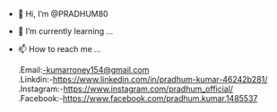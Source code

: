 - 👋 Hi, I’m @PRADHUM80

- 🌱 I’m currently learning ...
  
- 📫 How to reach me ...


  .Email:-kumarroney154@gmail.com <br/>
  .Linkdin:-https://www.linkedin.com/in/pradhum-kumar-46242b281/<br/>
  .Instagram:-https://www.instagram.com/pradhum_official/<br/>
  .Facebook:-https://www.facebook.com/pradhum.kumar.1485537
  

<!---
PRADHUM80/PRADHUM80 is a ✨ special ✨ repository because its `README.md` (this file) appears on your GitHub profile.
You can click the Preview link to take a look at your changes.
--->
